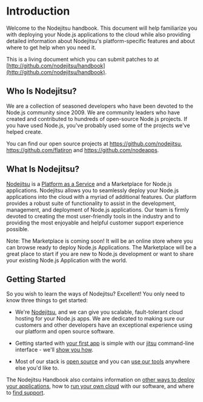 # Introduction
<a name="introduction"></a>

Welcome to the Nodejitsu handbook. This document will help familiarize you with
deploying your Node.js applications to the cloud while also providing
detailed information about Nodejitsu's platform-specific features and about
where to get help when you need it.

This is a living document which you can submit patches to at
[http://github.com/nodejitsu/handbook](http://github.com/nodejitsu/handbook).

## Who Is Nodejitsu?

We are a collection of seasoned developers who have been devoted to the Node.js
community since 2009. We are community leaders who have created and contributed to
hundreds of open-source Node.js projects. If you have used Node.js, you've
probably used some of the projects we've helped create. 

You can find our open source projects at <https://github.com/nodejitsu>, <https://github.com/flatiron> and <https://github.com/nodeapps>.

## What Is Nodejitsu?

[Nodejitsu](http://nodejitsu.com/) is a [Platform as a Service](http://en.wikipedia.org/wiki/Platform_as_a_service) and a Marketplace for Node.js applications. Nodejitsu allows you to seamlessly deploy your Node.js applications into the cloud with a myriad of additional features. Our platform provides a robust suite of functionality to assist in the development, management, and deployment of Node.js applications. Our team is firmly devoted to creating the most user-friendly tools in the industry and to providing the most enjoyable and helpful customer support experience possible.

Note:  The Marketplace is coming soon!  It will be an online store where you can browse ready to deploy Node.js Applications. The Marketplace will be a great place to start if you are new to Node.js development or want to share your existing Node.js Application with the world. 

## Getting Started

So you wish to learn the ways of Nodejitsu? Excellent! You only need to know
three things to get started:

* We're [Nodejitsu](http://nodejitsu.com), and we can give you scalable,
fault-tolerant cloud hosting for your Node.js apps.  We are dedicated to making sure our customers and other developers have an exceptional experience using our platform and open source software.

* Getting started with [your first app](#hiworld) is simple with our
[jitsu](#jitsu) command-line interface - we'll [show you how](#hiworld).

* Most of our stack is [open source](http://github.com/nodejitsu) and you can
[use our tools](#opensource) anywhere else you'd like to.

The Nodejitsu Handbook also contains information on [other ways to deploy your
applications](#deployment), how to [run your own cloud](#haibu) with our
software, and where to [find support](#support).

